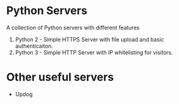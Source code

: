 # Python Servers
A collection of Python servers with different features

1. Python 2 - Simple HTTPS Server with file upload and basic authenticaiton.
2. Python 3 - Simple HTTP Server with IP whitelisting for visitors.


# Other useful servers
- Updog
